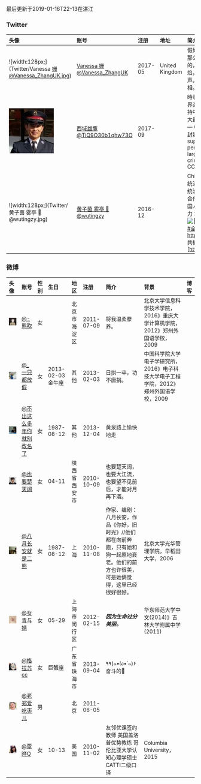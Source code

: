 最后更新于2019-01-16T22-13在湛江

### Twitter

| **头像**                                                | **账号**                                                     | **注册** | **地址**       | **简介**                                                     | **网站**                                                     |
| :------------------------------------------------------ | :----------------------------------------------------------- | :------- | :------------- | :----------------------------------------------------------- | :----------------------------------------------------------- |
| ![width:128px;](Twitter/Vanessa 姗@Vanessa_ZhangUK.jpg) | [Vanessa 姗@Vanessa_ZhangUK](https://twitter.com/Vanessa_ZhangUK) | 2017-05  | United Kingdom | 假如这个世界堕入黑暗，那么，吹灭最后一盏灯的，不是坏人的嚣张气焰，而是好人的忍气吞声。和大家一起，传播真相。 |                                                              |
| ![width:128px;](Twitter/西域雄鷹@TiQ9O30b1qhw73O.jpg)   | [西域雄鷹@TiQ9O30b1qhw73O](https://twitter.com/TiQ9O30b1qhw73O) | 2017-09  |                | 時事政治，分享國內及世界突發新聞與時評 強力支持中國民眾，剷除國內最大最惡的黑社會犯罪團伙 — 中國共產黨，推翻習共封建兲朝！ Strongly support the Chinese people and eradicate the largest and worst criminal gang as the CCP |                                                              |
| ![width:128px;](Twitter/黄子茵 雾亭 🗽@wutingzy.jpg)     | [黄子茵 雾亭 🗽@wutingzy](https://twitter.com/wutingzy)       | 2016-12  |                | China Issues ![💥](https://abs.twimg.com/emoji/v2/72x72/1f4a5.png)三种罪 统治别人 接受统治 和帮助统治 ![💥](https://abs.twimg.com/emoji/v2/72x72/1f4a5.png)对统治者三不 不合作 不承认 不上当 ![🌈](https://abs.twimg.com/emoji/v2/72x72/1f308.png)中国人的事情 只有中国人努力 才有希望 自救者得救 ![🌊](https://abs.twimg.com/emoji/v2/72x72/1f30a.png)团结或死亡 [#全民共振](https://twitter.com/hashtag/%E5%85%A8%E6%B0%91%E5%85%B1%E6%8C%AF?src=hash) [#全民立约](https://twitter.com/hashtag/%E5%85%A8%E6%B0%91%E7%AB%8B%E7%BA%A6?src=hash) 共振交流群 [https://t.me/QMGZ2019 ](https://t.co/lBtPGl6yrv) 共振电报频道 [https://t.me/QMGZ2018 | [雾亭黄子茵 - YouTube](https://www.youtube.com/channel/UCFjKZM-6dADQG1CXNjzac2A) |

### 微博

| **头像**                                             | **账号**                                                     | **性别** | **生日**          | **地区**     | **注册**   | **简介**                                                     | **背景**                                                     | **博客** |
| :--------------------------------------------------- | :----------------------------------------------------------- | :------- | :---------------- | :----------- | :--------- | :----------------------------------------------------------- | :----------------------------------------------------------- | :------- |
| ![width:128px;](Weibo/@-熊吹.jpg)                    | [@-熊吹](https://weibo.com/p/1005051292292547/)              | 女       |                   | 北京市海淀区 | 2011-07-09 | 将我温柔豢养。                                               | 北京大学信息科学技术学院，2016》重庆大学计算机学院，2012》郑州外国语学校，2009 |          |
| ![width:128px;](Weibo/@_一只都放假.jpg)              | [@_一只都放假](https://weibo.com/p/1005051256810972/)        | 女       | 2013-02-03 金牛座 | 其他         | 2013-02-03 | 日拱一卒，功不唐捐。                                         | 中国科学院大学电子学研究所，2016》电子科技大学电子工程学院，2012》郑州外国语学校，2009 |          |
| ![width:128px;](Weibo/@不出这么多年你就别改名了.jpg) | [@不出这么多年你就别改名了](https://weibo.com/p/1005053918318566/) | 女       | 1987-08-12        | 其他         | 2013-12-04 | 黄泉路上愉快地走                                             |                                                              |          |
| ![width:128px;](Weibo/@也要楚天阔.jpg)              | [@也要楚天阔](https://weibo.com/p/1005051267831823/)         | 女       | 04-11             | 陕西省西安市 | 2010-10-09 | 也要楚天阔，也要大江流，也要望不见前后，才能对月再下酒。     |                                                              |          |
| ![width:128px;](Weibo/@八月长安就是二熊.jpg)         | [@八月长安就是二熊](https://weibo.com/p/1035051739998217/)   | 女       | 1987-08-12        | 上海         | 2010-11-08 | 作家、编剧：八月长安，作品《你好，旧时光》//他们都在向前奔跑，只有她和狗一起原地衰老。他们的前方也许很美，可是她俩觉得，这里已经很好很好。 | 北京大学光华管理学院，早稻田大学，2006                       |          |
| ![width:128px;](Weibo/@女青与婧.jpg)                 | [@女青与婧](https://weibo.com/p/1005052617425725/)           | 女       | 05-29             | 上海市闵行区 | 2012-02-15 | ***因为生命过分美丽。***                                     | 华东师范大学中文(2014)》吉林大学附属中学(2011)               |          |
| ![width:128px;](Weibo/@格拉苏cc.jpg)                 | [@格拉苏cc](https://weibo.com/p/1005053770014175/)           | 女       | 巨蟹座            | 广东省珠海市 | 2013-09-04 | ٩۹(๑•̀ω•́ ๑)۶奋斗的🐰                                           |                                                              |          |
| ![width:128px;](Weibo/@老郑爱吃枣儿.jpg)             | [@老郑爱吃枣儿](https://weibo.com/p/1005052162732201/)       | 男       |                   | 北京         | 2011-06-05 |                                                              |                                                              |          |
| ![width:128px;](Weibo/@覃晔Q.jpg)                    | [@覃晔Q](https://weibo.com/p/1005051845023791/)              | 女       | 10-13             | 美国         | 2010-11-02 | 友邻优课签约教师 美国盖洛普优势教练 哥伦比亚大学认知心理学硕士 CATTI二级口译 | Columbia University，2015                                    |          |
